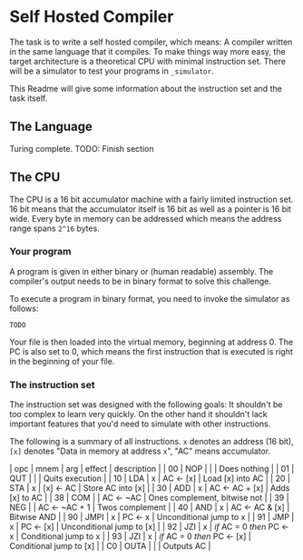 Self Hosted Compiler
====================

The task is to write a self hosted compiler, which means: A compiler written in the same language that it compiles. To make things way more easy, the target architecture is a theoretical CPU with minimal instruction set. There will be a simulator to test your programs in `_simulator`.

This Readme will give some information about the instruction set and the task itself.

## The Language
Turing complete. TODO: Finish section

## The CPU
The CPU is a 16 bit accumulator machine with a fairly limited instruction set. 16 bit means that the accumulator itself is 16 bit as well as a pointer is 16 bit wide. Every byte in memory can be addressed which means the address range spans `2^16` bytes.

### Your program
A program is given in either binary or (human readable) assembly. The compiler's output needs to be in binary format to solve this challenge.

To execute a program in binary format, you need to invoke the simulator as follows:
```
TODO
```
Your file is then loaded into the virtual memory, beginning at address 0. The PC is also set to 0, which means the first instruction that is executed is right in the beginning of your file.

### The instruction set
The instruction set was designed with the following goals: It shouldn't be too complex to learn very quickly. On the other hand it shouldn't lack important features that you'd need to simulate with other instructions.

The following is a summary of all instructions. `x` denotes an address (16 bit), `[x]` denotes "Data in memory at address `x`", "AC" means accumulator.

| opc | mnem | arg | effect                       | description                  |
| 00  | NOP  |     |                              | Does nothing                 |
| 01  | QUT  |     |                              | Quits execution              |
| 10  | LDA  | x   | AC <- [x]                    | Load [x] into AC             |
| 20  | STA  | x   | [x] <- AC                    | Store AC into [x]            |
| 30  | ADD  | x   | AC <- AC + [x]               | Adds [x] to AC               |
| 38  | COM  |     | AC <- ~AC                    | Ones complement, bitwise not |
| 39  | NEG  |     | AC <- ~AC + 1                | Twos complement              |
| 40  | AND  | x   | AC <- AC & [x]               | Bitwise AND                  |
| 90  | JMPI | x   | PC <- x                      | Unconditional jump to x      |
| 91  | JMP  | x   | PC <- [x]                    | Unconditional jump to [x]    |
| 92  | JZI  | x   | *if* AC = 0 *then* PC <- x   | Conditional jump to x        |
| 93  | JZI  | x   | *if* AC = 0 *then* PC <- [x] | Conditional jump to [x]      |
| C0  | OUTA |     |                              | Outputs AC                   |
